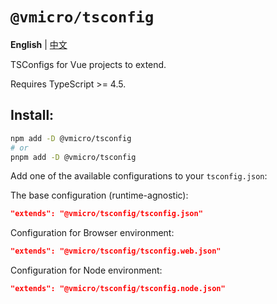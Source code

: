 # `@vmicro/tsconfig`

**English** | [中文](./README.zh_CN.md)

TSConfigs for Vue projects to extend.

Requires TypeScript >= 4.5.

## Install:

```sh
npm add -D @vmicro/tsconfig
# or
pnpm add -D @vmicro/tsconfig
```

Add one of the available configurations to your `tsconfig.json`:

The base configuration (runtime-agnostic):

```json
"extends": "@vmicro/tsconfig/tsconfig.json"
```

Configuration for Browser environment:

```json
"extends": "@vmicro/tsconfig/tsconfig.web.json"
```

Configuration for Node environment:

```json
"extends": "@vmicro/tsconfig/tsconfig.node.json"
```
